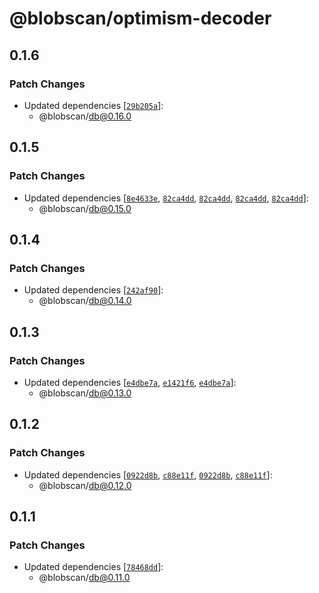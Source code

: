 # @blobscan/optimism-decoder

## 0.1.6

### Patch Changes

- Updated dependencies [[`29b205a`](https://github.com/Blobscan/blobscan/commit/29b205a0e096a7cf42f26554c2f4818c94303295)]:
  - @blobscan/db@0.16.0

## 0.1.5

### Patch Changes

- Updated dependencies [[`8e4633e`](https://github.com/Blobscan/blobscan/commit/8e4633eee4c0b736819d56ef6dc701d3df42d04d), [`82ca4dd`](https://github.com/Blobscan/blobscan/commit/82ca4dd8b01b275bedbfca5dcc918f6acc4ecfdf), [`82ca4dd`](https://github.com/Blobscan/blobscan/commit/82ca4dd8b01b275bedbfca5dcc918f6acc4ecfdf), [`82ca4dd`](https://github.com/Blobscan/blobscan/commit/82ca4dd8b01b275bedbfca5dcc918f6acc4ecfdf), [`82ca4dd`](https://github.com/Blobscan/blobscan/commit/82ca4dd8b01b275bedbfca5dcc918f6acc4ecfdf)]:
  - @blobscan/db@0.15.0

## 0.1.4

### Patch Changes

- Updated dependencies [[`242af90`](https://github.com/Blobscan/blobscan/commit/242af90b145ec95277172dc1a74ebb222231e58a)]:
  - @blobscan/db@0.14.0

## 0.1.3

### Patch Changes

- Updated dependencies [[`e4dbe7a`](https://github.com/Blobscan/blobscan/commit/e4dbe7aa80b8bb885942cebb122c00e503db8202), [`e1421f6`](https://github.com/Blobscan/blobscan/commit/e1421f64443ee6c9395bdc43e0cd29e7fc81e256), [`e4dbe7a`](https://github.com/Blobscan/blobscan/commit/e4dbe7aa80b8bb885942cebb122c00e503db8202)]:
  - @blobscan/db@0.13.0

## 0.1.2

### Patch Changes

- Updated dependencies [[`0922d8b`](https://github.com/Blobscan/blobscan/commit/0922d8ba3af90b9d798db5a3e83d3b2203c00af5), [`c88e11f`](https://github.com/Blobscan/blobscan/commit/c88e11f223df7543ae28c0d7e998c8e20c5690ea), [`0922d8b`](https://github.com/Blobscan/blobscan/commit/0922d8ba3af90b9d798db5a3e83d3b2203c00af5), [`c88e11f`](https://github.com/Blobscan/blobscan/commit/c88e11f223df7543ae28c0d7e998c8e20c5690ea)]:
  - @blobscan/db@0.12.0

## 0.1.1

### Patch Changes

- Updated dependencies [[`78468dd`](https://github.com/Blobscan/blobscan/commit/78468ddcb6b30b889dfcd8cf87f8770202143efc)]:
  - @blobscan/db@0.11.0

